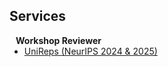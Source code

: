 ## Services

<h4 style="margin:0 10px 0;">Workshop Reviewer</h4>
<ul style="margin:0 0 5px;">
  <li><a href="http://cvpr2023.thecvf.com/"><autocolor>UniReps (NeurIPS 2024 & 2025)</autocolor></a></li>
</ul>


<!-- you add more blocks like the above -->
